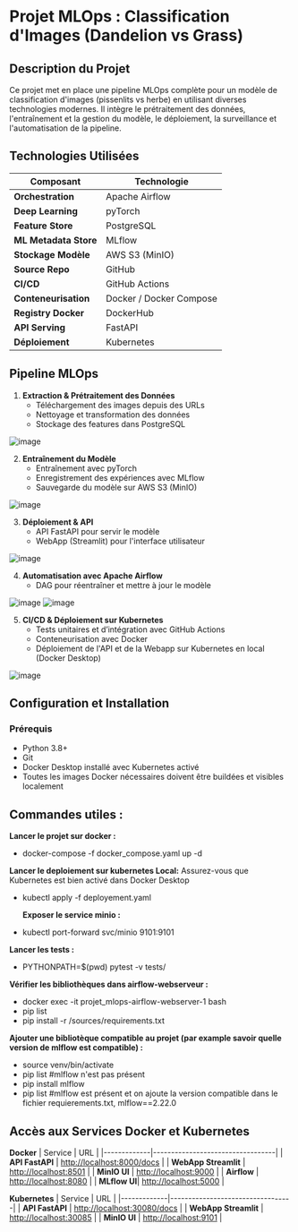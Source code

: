 # Projet MLOps : Classification d'Images (Dandelion vs Grass)

##  Description du Projet
Ce projet met en place une pipeline MLOps complète pour un modèle de classification d'images (pissenlits vs herbe) en utilisant diverses technologies modernes. Il intègre le prétraitement des données, l'entraînement et la gestion du modèle, le déploiement, la surveillance et l'automatisation de la pipeline.

##  Technologies Utilisées
| **Composant**          | **Technologie**        |
|----------------------|----------------------|
| **Orchestration**     | Apache Airflow       |
| **Deep Learning**     | pyTorch             |
| **Feature Store**     | PostgreSQL          |
| **ML Metadata Store** | MLflow              |
| **Stockage Modèle**   | AWS S3 (MinIO)      |
| **Source Repo**       | GitHub              |
| **CI/CD**            | GitHub Actions      |
| **Conteneurisation**  | Docker / Docker Compose |
| **Registry Docker**   | DockerHub           |
| **API Serving**       | FastAPI             |
| **Déploiement**       | Kubernetes          |

  
##  Pipeline MLOps

1. **Extraction & Prétraitement des Données**
   - Téléchargement des images depuis des URLs
   - Nettoyage et transformation des données
   - Stockage des features dans PostgreSQL

![image](https://github.com/user-attachments/assets/d45f2c7c-de66-45b4-ab70-6de4637f2ef0)

2. **Entraînement du Modèle**
   - Entraînement avec pyTorch
   - Enregistrement des expériences avec MLflow
   - Sauvegarde du modèle sur AWS S3 (MinIO)

![image](https://github.com/user-attachments/assets/7b31f124-64d0-492a-91a1-58e9757b5433)

3. **Déploiement & API**
   - API FastAPI pour servir le modèle
   - WebApp (Streamlit) pour l'interface utilisateur

![image](https://github.com/user-attachments/assets/cb7febd0-f4c9-4507-8b97-f93664e33d86)

4. **Automatisation avec Apache Airflow**
   - DAG pour réentraîner et mettre à jour le modèle

![image](https://github.com/user-attachments/assets/a5e94aa6-e3eb-4dae-958e-f902eb34d4fd)
![image](https://github.com/user-attachments/assets/8daa1eec-8c9c-42b6-a7f3-d7887ad45259)

5. **CI/CD & Déploiement sur Kubernetes**
   - Tests unitaires et d’intégration avec GitHub Actions
   - Conteneurisation avec Docker
   - Déploiement de l'API et de la Webapp sur Kubernetes en local (Docker Desktop) 

![image](https://github.com/user-attachments/assets/7c548a76-08cc-4136-9f98-d1d8a832eaf1)

##  Configuration et Installation
### Prérequis
- Python 3.8+
- Git
- Docker Desktop installé avec Kubernetes activé
- Toutes les images Docker nécessaires doivent être buildées et visibles localement 


## Commandes utiles :

   **Lancer le projet sur docker :**
   - docker-compose -f docker_compose.yaml up -d
     
   **Lancer le deploiement sur kubernetes Local:**
    Assurez-vous que Kubernetes est bien activé dans Docker Desktop  

   - kubectl apply -f deployement.yaml
     
     **Exposer le service minio :**
     
   - kubectl port-forward svc/minio 9101:9101

   **Lancer les tests :**
   - PYTHONPATH=$(pwd) pytest -v tests/

   **Vérifier les bibliothèques dans airflow-webserveur :**
   - docker exec -it projet_mlops-airflow-webserver-1 bash
   - pip list
   - pip install -r /sources/requirements.txt

   **Ajouter une bibliotèque compatible au projet (par example savoir quelle version de mlflow est compatible) :**
   - source venv/bin/activate
   - pip list #mlflow n'est pas présent
   - pip install mlflow
   - pip list #mlflow est présent et on ajoute la version compatible dans le fichier requierements.txt, mlflow==2.22.0

##  Accès aux Services Docker et Kubernetes

   **Docker**
| Service     | URL                             |
|-------------|----------------------------------|
| **API FastAPI** | [http://localhost:8000/docs](http://localhost:8000/docs) |
| **WebApp Streamlit** | [http://localhost:8501](http://localhost:8501) |
| **MinIO UI** | [http://localhost:9000](http://localhost:9000) |
| **Airflow**  | [http://localhost:8080](http://localhost:8080) |
| **MLflow UI**| [http://localhost:5000](http://localhost:5000) |


   **Kubernetes**
| Service     | URL                             |
|-------------|----------------------------------|
| **API FastAPI** | [http://localhost:30080/docs](http://localhost:30080/docs) |
| **WebApp Streamlit** | [http://localhost:30085](http://localhost:30085) |
| **MinIO UI** | [http://localhost:9101](http://localhost:9101) |







